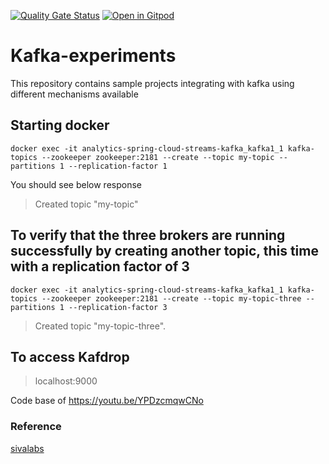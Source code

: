 [![Quality Gate Status](https://sonarcloud.io/api/project_badges/measure?project=rajadilipkolli_analytics-spring-cloud-streams-kafka&metric=alert_status)](https://sonarcloud.io/dashboard?id=rajadilipkolli_analytics-spring-cloud-streams-kafka)
[![Open in Gitpod](https://gitpod.io/button/open-in-gitpod.svg)](https://gitpod.io/#https://github.com/rajadilipkolli/kafka-experiments)

# Kafka-experiments

This repository contains sample projects integrating with kafka using different mechanisms available


## Starting docker

```shell
docker exec -it analytics-spring-cloud-streams-kafka_kafka1_1 kafka-topics --zookeeper zookeeper:2181 --create --topic my-topic --partitions 1 --replication-factor 1
```

You should see below response

> Created topic "my-topic"

## To verify that the three brokers are running successfully by creating another topic, this time with a replication factor of 3


```shell
docker exec -it analytics-spring-cloud-streams-kafka_kafka1_1 kafka-topics --zookeeper zookeeper:2181 --create --topic my-topic-three --partitions 1 --replication-factor 3
```

> Created topic "my-topic-three".


## To access Kafdrop 

 >  localhost:9000
 
 Code base of https://youtu.be/YPDzcmqwCNo

### Reference
[sivalabs](https://github.com/sivaprasadreddy/kafka-tutorial)

